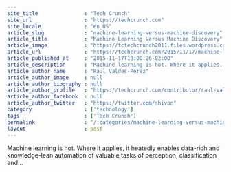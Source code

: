 ```yaml
---
site_title               : "Tech Crunch"
site_url                 : "https://techcrunch.com"
site_locale              : "en_US"
article_slug             : "machine-learning-versus-machine-discovery"
article_title            : "Machine Learning Versus Machine Discovery"
article_image            : "https://tctechcrunch2011.files.wordpress.com/2015/02/shutterstock_175625024.jpg?w=764&h=400&crop=1"
article_url              : "https://techcrunch.com/2015/11/17/machine-learning-versus-machine-discovery/"
article_published_at     : "2015-11-17T18:00:26-02:00"
article_description      : "Machine learning is hot. Where it applies, it heatedly enables data-rich and knowledge-lean automation of valuable tasks of perception, classification and..."
article_author_name      : "Raul Valdes-Perez"
article_author_image     : null
article_author_biography : null
article_author_profile   : "https://techcrunch.com/contributor/raul-valdes-perez/"
article_author_facebook  : null
article_author_twitter   : "https://twitter.com/shivon"
category                 : ['technology']
tags                     : ['Tech Crunch']
permalink                : "/:categories/machine-learning-versus-machine-discovery/"
layout                   : post
---
```


Machine learning is hot. Where it applies, it heatedly enables data-rich and knowledge-lean automation of valuable tasks of perception, classification and...
